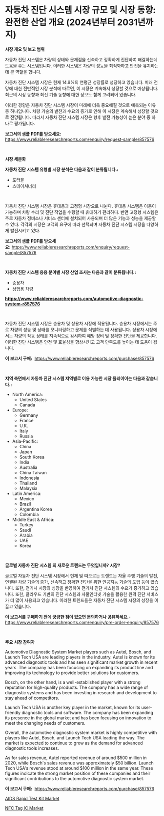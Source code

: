 <p><h1>자동차 진단 시스템 시장 규모 및 시장 동향: 완전한 산업 개요 (2024년부터 2031년까지)</h1></p><p><strong>시장 개요 및 보고 범위</strong></p>
<p><p>자동차 진단 시스템은 차량의 상태와 문제점을 신속하고 정확하게 진단하여 해결하는데 도움을 주는 시스템입니다. 이러한 시스템은 차량의 성능을 최적화하고 안전을 유지하는 데 큰 역할을 합니다.</p><p>자동차 진단 시스템 시장은 현재 14.9%의 연평균 성장률로 성장하고 있습니다. 미래 전망에 대한 전반적인 시장 분석에 따르면, 이 시장은 계속해서 성장할 것으로 예상됩니다. 최근의 시장 동향과 최신 기술 동향에 대한 정보도 함께 고려되어 있습니다.</p><p>이러한 경향은 자동차 진단 시스템 시장이 미래에 더욱 중요해질 것으로 예측되는 이유 중 하나입니다. 차량 기술의 발전과 수요의 증가로 인해 이 시장은 계속해서 성장할 것으로 전망됩니다. 따라서 자동차 진단 시스템 시장은 향후 발전 가능성이 높은 분야 중 하나로 평가됩니다.</p></p>
<p><strong>보고서의 샘플 PDF를 받으세요:</strong> <a href="https://www.reliableresearchreports.com/enquiry/request-sample/857576">https://www.reliableresearchreports.com/enquiry/request-sample/857576</a></p>
<p>&nbsp;</p>
<p><strong>시장 세분화</strong></p>
<p><strong>자동차 진단 시스템 유형별 시장 분석은 다음과 같이 분류됩니다.:</strong></p>
<p><ul><li>포터블</li><li>스테이셔너리</li></ul></p>
<p>&nbsp;</p>
<p><p>자동차 진단 시스템 시장은 휴대용과 고정형 시장으로 나뉜다. 휴대용 시스템은 이동이 가능하며 차량 수리 및 진단 작업을 수행할 때 휴대하기 편리하다. 반면 고정형 시스템은 주로 자동차 정비소나 서비스 센터에 설치되어 사용되며 더 많은 기능과 성능을 제공할 수 있다. 각각의 시장은 고객의 요구에 따라 선택되며 자동차 진단 시스템 시장을 다양하게 발전시키고 있다.</p></p>
<p><strong>보고서의 샘플 PDF를 받으세요:</strong>&nbsp;<a href="https://www.reliableresearchreports.com/enquiry/request-sample/857576">https://www.reliableresearchreports.com/enquiry/request-sample/857576</a></p>
<p>&nbsp;</p>
<p><strong> 자동차 진단 시스템 응용 분야별 시장 산업 조사는 다음과 같이 분류됩니다.:</strong></p>
<p><ul><li>승용차</li><li>상업용 차량</li></ul></p>
<p><strong><a href="https://www.reliableresearchreports.com/automotive-diagnostic-system-r857576">https://www.reliableresearchreports.com/automotive-diagnostic-system-r857576</a></strong></p>
<p>&nbsp;</p>
<p><p>자동차 진단 시스템 시장은 승용차 및 상용차 시장에 적용됩니다. 승용차 시장에서는 주로 차량의 성능 및 상태를 모니터링하고 문제를 식별하는 데 사용됩니다. 상용차 시장에서는 차량의 작동 상태를 지속적으로 감시하여 예방 정비 및 정확한 진단을 제공합니다. 이러한 진단 시스템은 안전 및 효율성을 향상시키고 고객 만족도를 높이는 데 도움이 됩니다.</p></p>
<p><strong>이 보고서 구매:</strong>&nbsp; <a href="https://www.reliableresearchreports.com/purchase/857576">https://www.reliableresearchreports.com/purchase/857576</a></p>
<p>&nbsp;</p>
<p><strong>지역 측면에서 자동차 진단 시스템 지역별로 이용 가능한 시장 플레이어는 다음과 같습니다.:</strong></p>
<p><ul>
    <li>
        North America:
        <ul>
            <li>United States</li>
            <li>Canada</li>
        </ul>
    </li>
    <li>
        Europe:
        <ul>
            <li>Germany</li>
            <li>France</li>
            <li>U.K.</li>
            <li>Italy</li>
            <li>Russia</li>
        </ul>
    </li>
    <li>
        Asia-Pacific:
        <ul>
            <li>China</li>
            <li>Japan</li>
            <li>South Korea</li>
            <li>India</li>
            <li>Australia</li>
            <li>China Taiwan</li>
            <li>Indonesia</li>
            <li>Thailand</li>
            <li>Malaysia</li>
        </ul>
    </li>
    <li>
        Latin America:
        <ul>
            <li>Mexico</li>
            <li>Brazil</li>
            <li>Argentina Korea</li>
            <li>Colombia</li>
        </ul>
    </li>
    <li>
        Middle East & Africa:
        <ul>
            <li>Turkey</li>
            <li>Saudi</li>
            <li>Arabia</li>
            <li>UAE</li>
            <li>Korea</li>
        </ul>
    </li>
    </ul></p>
<p>&nbsp;</p>
<p><strong>글로벌 자동차 진단 시스템 의 새로운 트렌드는 무엇입니까? 시장?</strong></p>
<p><p>글로벌 자동차 진단 시스템 시장에서 현재 및 떠오르는 트렌드는 자율 주행 기술의 발전, 연결된 차량 기술의 증가, 신속하고 정확한 진단을 위한 인공지능 기술의 도입 등이 있습니다. 또한, 전기차 시장의 성장을 반영하여 전기차 진단 시스템의 수요가 증가하고 있습니다. 또한, 클라우드 기반의 진단 시스템과 사물인터넷 기술을 활용한 원격 진단 서비스가 더 많이 사용되고 있습니다. 이러한 트렌드들은 자동차 진단 시스템 시장의 성장을 이끌고 있습니다.</p></p>
<p><strong>이 보고서를 구매하기 전에 궁금한 점이 있으면 문의하거나 공유하세요.</strong>- <a href="https://www.reliableresearchreports.com/enquiry/pre-order-enquiry/857576">https://www.reliableresearchreports.com/enquiry/pre-order-enquiry/857576</a></p>
<p>&nbsp;</p>
<p><strong>주요 시장 참여자</strong></p>
<p><p>Automotive Diagnostic System Market players such as Autel, Bosch, and Launch Tech USA are leading players in the industry. Autel is known for its advanced diagnostic tools and has seen significant market growth in recent years. The company has been focusing on expanding its product line and improving its technology to provide better solutions for customers.</p><p>Bosch, on the other hand, is a well-established player with a strong reputation for high-quality products. The company has a wide range of diagnostic systems and has been investing in research and development to stay ahead of competitors.</p><p>Launch Tech USA is another key player in the market, known for its user-friendly diagnostic tools and software. The company has been expanding its presence in the global market and has been focusing on innovation to meet the changing needs of customers.</p><p>Overall, the automotive diagnostic system market is highly competitive with players like Autel, Bosch, and Launch Tech USA leading the way. The market is expected to continue to grow as the demand for advanced diagnostic tools increases.</p><p>As for sales revenue, Autel reported revenue of around $500 million in 2020, while Bosch's sales revenue was approximately $50 billion. Launch Tech USA's revenue stood at around $100 million in the same year. These figures indicate the strong market position of these companies and their significant contributions to the automotive diagnostic system market.</p></p>
<p><strong>이 보고서 구매:</strong>&nbsp;&nbsp;<a href="https://www.reliableresearchreports.com/purchase/857576">https://www.reliableresearchreports.com/purchase/857576</a></p>
<p><p><a href="https://github.com/lataunyatinikmelvin59ilbd0dv/Market-Research-Report-List-2/blob/main/aids-rapid-test-kit-market.md">AIDS Rapid Test Kit Market</a></p><p><a href="https://cute-banjo-8ca.notion.site/NFC-Tag-IC-Market-The-Key-To-Successful-Business-Strategy-Forecast-Till-2031-7da00dbd5db648dd83efc2a36ea397d5">NFC Tag IC Market</a></p></p>
